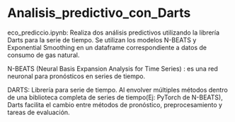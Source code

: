 # Analisis_predictivo_con_Darts

eco_prediccio.ipynb:
Realiza dos análisis predictivos utilizando la librería Darts para la serie de tiempo. Se utilizan los modelos N-BEATS y Exponential Smoothing en un dataframe correspondiente a datos de consumo de gas natural.

N-BEATS (Neural Basis Expansion Analysis for Time Series) : es una red neuronal para pronósticos en series de tiempo. 

DARTS: Librería para serie de tiempo. Al envolver múltiples métodos dentro de una biblioteca completa de series de tiempo(Ej: PyTorch de N-BEATS), Darts facilita el cambio entre métodos de pronóstico, preprocesamiento y tareas de evaluación.
